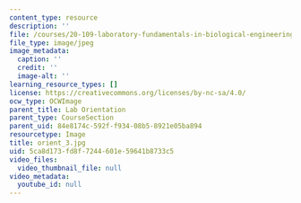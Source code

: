 ```yaml
---
content_type: resource
description: ''
file: /courses/20-109-laboratory-fundamentals-in-biological-engineering-spring-2010/5ca8d173fd8f7244601e59641b8733c5_orient_3.jpg
file_type: image/jpeg
image_metadata:
  caption: ''
  credit: ''
  image-alt: ''
learning_resource_types: []
license: https://creativecommons.org/licenses/by-nc-sa/4.0/
ocw_type: OCWImage
parent_title: Lab Orientation
parent_type: CourseSection
parent_uid: 84e8174c-592f-f934-08b5-8921e05ba894
resourcetype: Image
title: orient_3.jpg
uid: 5ca8d173-fd8f-7244-601e-59641b8733c5
video_files:
  video_thumbnail_file: null
video_metadata:
  youtube_id: null
---
```

